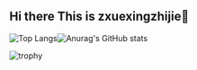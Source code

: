 ## Hi there This is zxuexingzhijie👋

![Top Langs](https://github-readme-stats.vercel.app/api/top-langs/?username=zxuexingzhijie)![Anurag's GitHub stats](https://github-readme-stats.vercel.app/api?username=zxuexingzhijie) 


![trophy](https://github-profile-trophy.vercel.app/?username=zxuexingzhijie)




